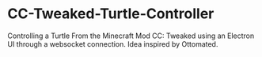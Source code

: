 # CC-Tweaked-Turtle-Controller
Controlling a Turtle From the Minecraft Mod CC: Tweaked using an Electron UI through a websocket connection. Idea inspired by Ottomated.
